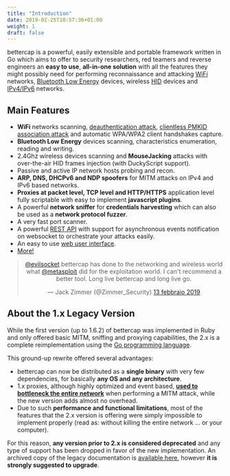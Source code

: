 ```yaml
---
title: "Introduction"
date: 2019-02-25T10:57:36+01:00
weight: 1
draft: false
---
```


bettercap is a powerful, easily extensible and portable framework written in Go which aims to offer to security researchers, red teamers and reverse engineers an **easy to use**, **all-in-one solution** with all the features they might possibly need for performing reconnaissance and attacking [WiFi](/modules/wifi/) networks, [Bluetooth Low Energy](/modules/ble/) devices, wireless [HID](/modules/hid/) devices and [IPv4/IPv6](/modules/ethernet) networks.

## Main Features

* **WiFi** networks scanning, [deauthentication attack](https://www.evilsocket.net/2018/07/28/Project-PITA-Writeup-build-a-mini-mass-deauther-using-bettercap-and-a-Raspberry-Pi-Zero-W/), [clientless PMKID association attack](https://www.evilsocket.net/2019/02/13/Pwning-WiFi-networks-with-bettercap-and-the-PMKID-client-less-attack/) and automatic WPA/WPA2 client handshakes capture.
* **Bluetooth Low Energy** devices scanning, characteristics enumeration, reading and writing.
* 2.4Ghz wireless devices scanning and **MouseJacking** attacks with over-the-air HID frames injection (with DuckyScript support).
* Passive and active IP network hosts probing and recon.
* **ARP, DNS, DHCPv6 and NDP spoofers** for MITM attacks on IPv4 and IPv6 based networks.
* **Proxies at packet level, TCP level and HTTP/HTTPS** application level fully scriptable with easy to implement **javascript plugins**.
* A powerful **network sniffer** for **credentials harvesting** which can also be used as a **network protocol fuzzer**.
* A very fast port scanner.
* A powerful [REST API](/modules/core/api.rest/) with support for asynchronous events notification on websocket to orchestrate your attacks easily.
* An easy to use [web user interface](/usage/#web-ui).
* [More!](/modules/)

<center>
<blockquote class="twitter-tweet" data-conversation="none" data-lang="it">
<p lang="en" dir="ltr">
<a href="https://twitter.com/evilsocket?ref_src=twsrc%5Etfw">@evilsocket</a> bettercap has done to the networking and wireless world what <a href="https://twitter.com/metasploit?ref_src=twsrc%5Etfw">@metasploit</a> did for the exploitation world. I can&#39;t recommend a better tool. Long live bettercap and long live go.</p>&mdash; Jack Zimmer (@Zimmer_Security) <a href="https://twitter.com/Zimmer_Security/status/1095712903993405442?ref_src=twsrc%5Etfw">13 febbraio 2019</a></blockquote>
</center>

## About the 1.x Legacy Version

While the first version (up to 1.6.2) of bettercap was implemented in Ruby and only offered basic MITM, sniffing and proxying capabilities, the 2.x is a complete reimplementation using the [Go programming language](https://golang.org/). 

This ground-up rewrite offered several advantages:

* bettercap can now be distributed as a **single binary** with very few dependencies, for basically **any OS and any architecture**.
* 1.x proxies, although highly optimized and event based, **[used to bottleneck the entire network](https://en.wikipedia.org/wiki/Global_interpreter_lock)** when performing a MITM attack, while the new version adds almost no overhead.
* Due to such **performance and functional limitations**, most of the features that the 2.x version is offering were simply impossible to implement properly (read as: without killing the entire network ... or your computer).

For this reason, **any version prior to 2.x is considered deprecated** and any type of support has been dropped in favor of the new implementation. An archived copy of the legacy documentation is [available here](/legacy/), however **it is strongly suggested to upgrade**.

